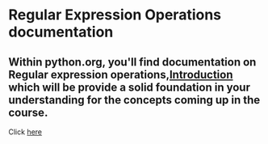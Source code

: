 # Regular Expression Operations documentation #
## Within python.org, you'll find documentation on Regular expression operations,<a href="doc:https://docs.python.org/3/library/re.html" target="_blank">Introduction</a> which will be provide a solid foundation in your understanding for the concepts coming up in the course.  ##
Click [here](//docs.python.org/3/library/re.html)

